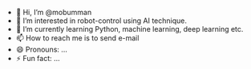- 👋 Hi, I’m @mobumman
- 👀 I’m interested in robot-control using AI technique.
- 🌱 I’m currently learning Python, machine learning, deep learning etc.
- 📫 How to reach me is to send e-mail
- 😄 Pronouns: ...
- ⚡ Fun fact: ...

<!---
mobumman/mobumman is a ✨ special ✨ repository because its `README.md` (this file) appears on your GitHub profile.
You can click the Preview link to take a look at your changes.
--->
